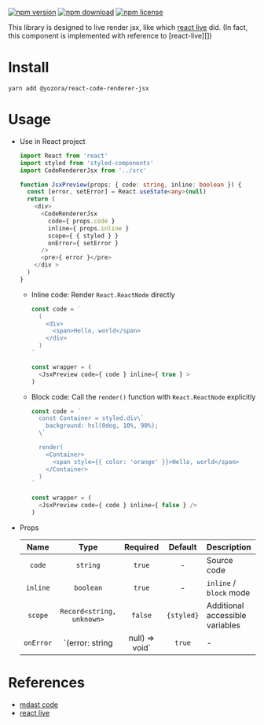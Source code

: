 [![npm version](https://img.shields.io/npm/v/@yozora/react-code-renderer-jsx.svg)](https://www.npmjs.com/package/@yozora/react-code-renderer-jsx)
[![npm download](https://img.shields.io/npm/dm/@yozora/react-code-renderer-jsx.svg)](https://www.npmjs.com/package/@yozora/react-code-renderer-jsx)
[![npm license](https://img.shields.io/npm/l/@yozora/react-code-renderer-jsx.svg)](https://www.npmjs.com/package/@yozora/react-code-renderer-jsx)


This library is designed to live render jsx, like which [react live][] did. (In fact,
this component is implemented with reference to [react-live][])


# Install

  ```shell
  yarn add @yozora/react-code-renderer-jsx
  ```

# Usage
  * Use in React project

    ```typescript
    import React from 'react'
    import styled from 'styled-components'
    import CodeRendererJsx from '../src'

    function JsxPreview(props: { code: string, inline: boolean }) {
      const [error, setError] = React.useState<any>(null)
      return (
        <div>
          <CodeRendererJsx
            code={ props.code }
            inline={ props.inline }
            scope={ { styled } }
            onError={ setError }
          />
          <pre>{ error }</pre>
        </div >
      )
    }
    ```

    - Inline code: Render `React.ReactNode` directly

      ```typescript
      const code = `
        (
          <div>
            <span>Hello, world</span>
          </div>
        )
      `

      const wrapper = (
        <JsxPreview code={ code } inline={ true } >
      )
      ```

    - Block code: Call the `render()` function with `React.ReactNode` explicitly

      ```typescript
      const code = `
        const Container = styled.div\`
          background: hsl(0deg, 10%, 90%);
        \`

        render(
          <Container>
            <span style={{ color: 'orange' }}>Hello, world</span>
          </Container>
        )
      `

      const wrapper = (
        <JsxPreview code={ code } inline={ false } />
      )
      ```

  * Props

     Name       | Type                              | Required  | Default     | Description
    :----------:|:---------------------------------:|:---------:|:-----------:|:-------------
     `code`     | `string`                          | `true`    | -           | Source code
     `inline`   | `boolean`                         | `true`    | -           | `inline` / `block` mode
     `scope`    | `Record<string, unknown>`         | `false`   | `{styled}`  | Additional accessible variables
     `onError`  | `(error: string | null) => void`  | `true`    | -           | Error callback


# References

  - [mdast code][]
  - [react live][]

[mdast code]: https://github.com/syntax-tree/mdast#code
[react live]: https://github.com/FormidableLabs/react-live

